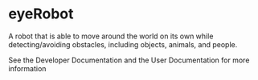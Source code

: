 # eyeRobot
A robot that is able to move around the world on its own while detecting/avoiding obstacles, including objects, animals, and people.

See the Developer Documentation and the User Documentation for more information
